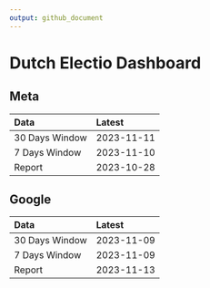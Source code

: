 ```yaml
---
output: github_document
---
```


# Dutch Electio Dashboard



## Meta


|Data           |Latest     |
|:--------------|:----------|
|30 Days Window |2023-11-11 |
|7 Days Window  |2023-11-10 |
|Report         |2023-10-28 |

## Google


|Data           |Latest     |
|:--------------|:----------|
|30 Days Window |2023-11-09 |
|7 Days Window  |2023-11-09 |
|Report         |2023-11-13 |
